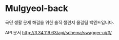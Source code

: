 # Mulgyeol-back
국민 생활 문제 해결을 위한 솔직 챌린지 물결팀 백엔드입니다.

API 문서
http://3.34.119.63/api/schema/swagger-ui/#/
